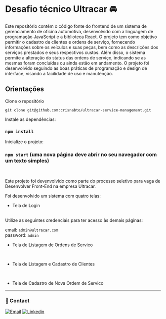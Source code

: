 # Desafio técnico Ultracar :oncoming_automobile:

Este repositório contém o código fonte do frontend de um sistema de gerenciamento de oficina automotiva, desenvolvido com a linguagem de programação JavaScript e a biblioteca React. O projeto tem como objetivo permitir o cadastro de clientes e ordens de serviço, fornecendo informações sobre os veículos e suas peças, bem como as descrições dos serviços prestados e seus respectivos custos. Além disso, o sistema permite a alteração do status das ordens de serviço, indicando se as mesmas foram concluídas ou ainda estão em andamento. O projeto foi desenvolvido seguindo as boas práticas de programação e design de interface, visando a facilidade de uso e manutenção.


## Orientações

Clone o repositório

```
git clone git@github.com:crisnabto/ultracar-service-management.git
```

Instale as dependências:
<br>
### `npm install`

Inicialize o projeto:
<br>
 ### `npm start` (uma nova página deve abrir no seu navegador com um texto simples)
<br>

Este projeto foi devenvolvido como parte do processo seletivo para vaga de Desenvolver Front-End na empresa Ultracar.

Foi desenvolvido um sistema com quatro telas: 
<br>

 - Tela de Login
<br>
Utilize as seguintes credenciais para ter acesso às demais páginas:
<br>
 
email: `admin@ultracar.com`
<br>
password: `admin`
<br>

  - Tela de Listagem de Ordens de Servico
  
<br>

 - Tela de Listagem e Cadastro de Clientes
 
<br>

 - Tela de Cadastro de Nova Ordem de Servico
 
 ---

### :envelope_with_arrow: Contact

[![Email](https://img.shields.io/badge/Gmail-D14836?style=for-the-badge&logo=gmail&logoColor=white)](mailto:crisnabto@gmail.com)
[![Linkedin](https://img.shields.io/badge/LinkedIn-0077B5?style=for-the-badge&logo=linkedin&logoColor=white)](https://www.linkedin.com/in/crisna-bezerra/)
